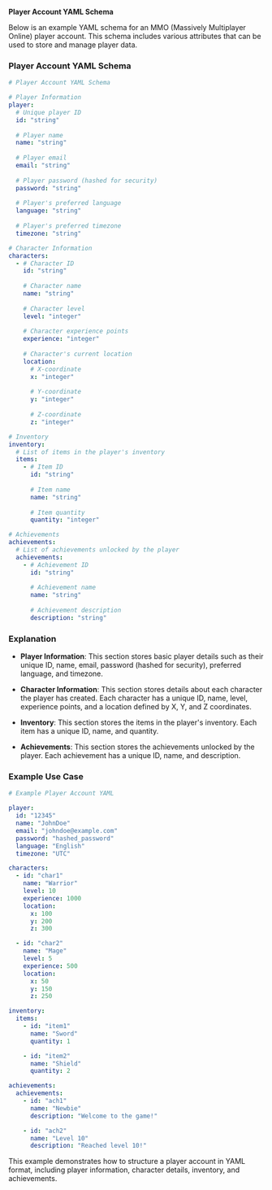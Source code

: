 **Player Account YAML Schema**

Below is an example YAML schema for an MMO (Massively Multiplayer Online) player account. This schema includes various attributes that can be used to store and manage player data.

### Player Account YAML Schema

```yml
# Player Account YAML Schema

# Player Information
player:
  # Unique player ID
  id: "string"
  
  # Player name
  name: "string"
  
  # Player email
  email: "string"
  
  # Player password (hashed for security)
  password: "string"
  
  # Player's preferred language
  language: "string"
  
  # Player's preferred timezone
  timezone: "string"

# Character Information
characters:
  - # Character ID
    id: "string"
    
    # Character name
    name: "string"
    
    # Character level
    level: "integer"
    
    # Character experience points
    experience: "integer"
    
    # Character's current location
    location:
      # X-coordinate
      x: "integer"
      
      # Y-coordinate
      y: "integer"
      
      # Z-coordinate
      z: "integer"

# Inventory
inventory:
  # List of items in the player's inventory
  items:
    - # Item ID
      id: "string"
      
      # Item name
      name: "string"
      
      # Item quantity
      quantity: "integer"

# Achievements
achievements:
  # List of achievements unlocked by the player
  achievements:
    - # Achievement ID
      id: "string"
      
      # Achievement name
      name: "string"
      
      # Achievement description
      description: "string"
```

### Explanation

- **Player Information**: This section stores basic player details such as their unique ID, name, email, password (hashed for security), preferred language, and timezone.

- **Character Information**: This section stores details about each character the player has created. Each character has a unique ID, name, level, experience points, and a location defined by X, Y, and Z coordinates.

- **Inventory**: This section stores the items in the player's inventory. Each item has a unique ID, name, and quantity.

- **Achievements**: This section stores the achievements unlocked by the player. Each achievement has a unique ID, name, and description.

### Example Use Case

```yml
# Example Player Account YAML

player:
  id: "12345"
  name: "JohnDoe"
  email: "johndoe@example.com"
  password: "hashed_password"
  language: "English"
  timezone: "UTC"

characters:
  - id: "char1"
    name: "Warrior"
    level: 10
    experience: 1000
    location:
      x: 100
      y: 200
      z: 300

  - id: "char2"
    name: "Mage"
    level: 5
    experience: 500
    location:
      x: 50
      y: 150
      z: 250

inventory:
  items:
    - id: "item1"
      name: "Sword"
      quantity: 1

    - id: "item2"
      name: "Shield"
      quantity: 2

achievements:
  achievements:
    - id: "ach1"
      name: "Newbie"
      description: "Welcome to the game!"

    - id: "ach2"
      name: "Level 10"
      description: "Reached level 10!"
```

This example demonstrates how to structure a player account in YAML format, including player information, character details, inventory, and achievements.